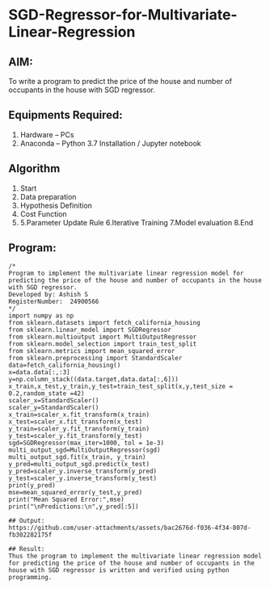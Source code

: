 # SGD-Regressor-for-Multivariate-Linear-Regression

## AIM:
To write a program to predict the price of the house and number of occupants in the house with SGD regressor.

## Equipments Required:
1. Hardware – PCs
2. Anaconda – Python 3.7 Installation / Jupyter notebook

## Algorithm
1. Start
2. Data preparation
3. Hypothesis Definition
4. Cost Function
5. 5.Parameter Update Rule
6.Iterative Training
7.Model evaluation
8.End

## Program:
```
/*
Program to implement the multivariate linear regression model for predicting the price of the house and number of occupants in the house with SGD regressor.
Developed by: Ashish S
RegisterNumber:  24900566
*/
import numpy as np
from sklearn.datasets import fetch_california_housing
from sklearn.linear_model import SGDRegressor
from sklearn.multioutput import MultiOutputRegressor
from sklearn.model_selection import train_test_split
from sklearn.metrics import mean_squared_error
from sklearn.preprocessing import StandardScaler
data=fetch_california_housing()
x=data.data[:,:3]
y=np.column_stack((data.target,data.data[:,6]))
x_train,x_test,y_train,y_test=train_test_split(x,y,test_size = 0.2,random_state =42)
scaler_x=StandardScaler()
scaler_y=StandardScaler()
x_train=scaler_x.fit_transform(x_train)
x_test=scaler_x.fit_transform(x_test)
y_train=scaler_y.fit_transform(y_train)
y_test=scaler_y.fit_transform(y_test)
sgd=SGDRegressor(max_iter=1000, tol = 1e-3)
multi_output_sgd=MultiOutputRegressor(sgd)
multi_output_sgd.fit(x_train, y_train)
y_pred=multi_output_sgd.predict(x_test)
y_pred=scaler_y.inverse_transform(y_pred)
y_test=scaler_y.inverse_transform(y_test)
print(y_pred)
mse=mean_squared_error(y_test,y_pred)
print("Mean Squared Error:",mse)
print("\nPredictions:\n",y_pred[:5])

## Output:
https://github.com/user-attachments/assets/bac2676d-f036-4f34-807d-fb302282175f

## Result:
Thus the program to implement the multivariate linear regression model for predicting the price of the house and number of occupants in the house with SGD regressor is written and verified using python programming.

